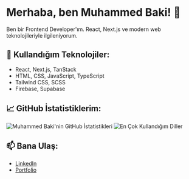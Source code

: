 # Merhaba, ben Muhammed Baki! 👋

Ben bir Frontend Developer'ım. React, Next.js ve modern web teknolojileriyle ilgileniyorum.

## 🚀 Kullandığım Teknolojiler:
- React, Next.js, TanStack
- HTML, CSS, JavaScript, TypeScript
- Tailwind CSS, SCSS
- Firebase, Supabase

## 📈 GitHub İstatistiklerim:
![Muhammed Baki'nin GitHub İstatistikleri](https://github-readme-stats.vercel.app/api?username=MuhammedBaki99&show_icons=true&theme=tokyonight)
![En Çok Kullandığım Diller](https://github-readme-stats.vercel.app/api/top-langs/?username=MuhammedBaki99&layout=compact&theme=tokyonight)


## 📫 Bana Ulaş:
- [LinkedIn](https://www.linkedin.com/in/muhammed-baki-%C3%A7a%C4%9Flayan-a2110128b/)
- [Portfolio](https://www.muhammedbakicaglayan.com.tr)

